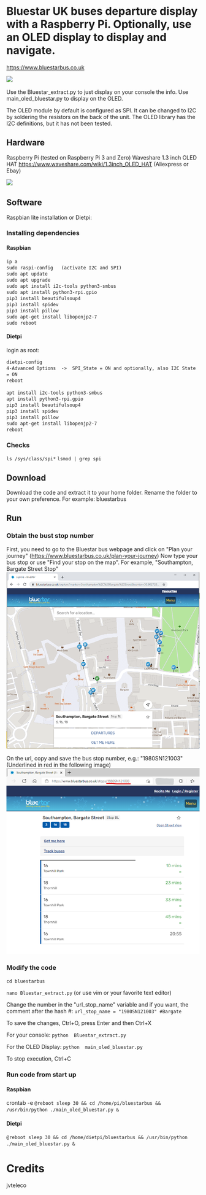 # Bluestar UK buses departure display with a Raspberry Pi.  Optionally, use an OLED display to display and navigate.
https://www.bluestarbus.co.uk

![](web_files/working.gif)

Use the  Bluestar_extract.py  to just display on your console the info.
Use  main_oled_bluestar.py to display on the OLED.

The OLED module by default is configured as SPI. It can be changed to I2C by soldering the resistors on the back of the unit.
The OLED library has the I2C definitions, but it has not been tested.


## Hardware
 Raspberry Pi (tested on Raspberry Pi 3 and Zero)
 Waveshare 1.3 inch OLED HAT https://www.waveshare.com/wiki/1.3inch_OLED_HAT (Aliexpress or Ebay)

![](web_files/hardware.jpeg)

## Software
 
 Raspbian lite installation or Dietpi:


### Installing dependencies
#### Raspbian

````
ip a
sudo raspi-config   (activate I2C and SPI)
sudo apt update
sudo apt upgrade
sudo apt install i2c-tools python3-smbus
sudo apt install python3-rpi.gpio
pip3 install beautifulsoup4
pip3 install spidev
pip3 install pillow
sudo apt-get install libopenjp2-7
sudo reboot
````

#### Dietpi 
login as root:
````
dietpi-config
4-Advanced Options  ->  SPI_State = ON and optionally, also I2C State = ON
reboot

apt install i2c-tools python3-smbus
apt install python3-rpi.gpio
pip3 install beautifulsoup4
pip3 install spidev
pip3 install pillow
sudo apt-get install libopenjp2-7
reboot
````

### Checks
`ls /sys/class/spi*`
`lsmod | grep spi`

## Download
 Download the code and extract it to your home folder. Rename the folder to your own preference. For example: bluestarbus

## Run
### Obtain the bust stop number
First, you need to go to the Bluestar bus webpage and click on "Plan your journey" (https://www.bluestarbus.co.uk/plan-your-journey)
Now type your bus stop or use "Find your stop on the map". For example, "Southampton, Bargate Street Stop"
![](web_files/bluestar_map.png)

On the url, copy and save the bus stop number, e.g.: "1980SN121003"  
(Underlined in red in the following image)
![](web_files/bluestar_stop.png)

### Modify the code
`cd bluestarbus`

`nano Bluestar_extract.py`   (or use vim or your favorite text editor)

Change the number in the "url_stop_name" variable and if you want, the comment after the hash #:   `url_stop_name = "1980SN121003" #Bargate`

To save the changes, Ctrl+O, press Enter and then Ctrl+X 

For your console:  `python  Bluestar_extract.py`

For the OLED Display:  `python  main_oled_bluestar.py`


To stop execution, Ctrl+C

### Run code from start up
#### Raspbian
crontab -e
`@reboot sleep 30 && cd /home/pi/bluestarbus && /usr/bin/python ./main_oled_bluestar.py &`

#### Dietpi
`@reboot sleep 30 && cd /home/dietpi/bluestarbus && /usr/bin/python ./main_oled_bluestar.py &`

# Credits
 jvteleco
